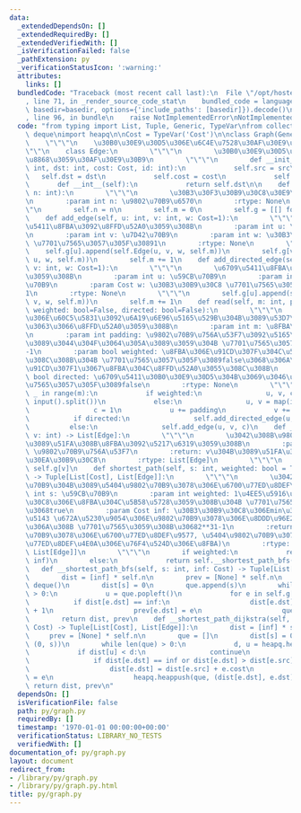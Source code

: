 ```yaml
---
data:
  _extendedDependsOn: []
  _extendedRequiredBy: []
  _extendedVerifiedWith: []
  _isVerificationFailed: false
  _pathExtension: py
  _verificationStatusIcon: ':warning:'
  attributes:
    links: []
  bundledCode: "Traceback (most recent call last):\n  File \"/opt/hostedtoolcache/Python/3.8.16/x64/lib/python3.8/site-packages/onlinejudge_verify/documentation/build.py\"\
    , line 71, in _render_source_code_stat\n    bundled_code = language.bundle(stat.path,\
    \ basedir=basedir, options={'include_paths': [basedir]}).decode()\n  File \"/opt/hostedtoolcache/Python/3.8.16/x64/lib/python3.8/site-packages/onlinejudge_verify/languages/python.py\"\
    , line 96, in bundle\n    raise NotImplementedError\nNotImplementedError\n"
  code: "from typing import List, Tuple, Generic, TypeVar\nfrom collections import\
    \ deque\nimport heapq\n\nCost = TypeVar('Cost')\n\nclass Graph(Generic[Cost]):\n\
    \    \"\"\"\n    \u30B0\u30E9\u30D5\u306E\u6C4E\u7528\u30AF\u30E9\u30B9\n    \"\
    \"\"\n    class Edge:\n        \"\"\"\n        \u30B0\u30E9\u30D5\u306E\u8FBA\u3092\
    \u8868\u3059\u30AF\u30E9\u30B9\n        \"\"\"\n        def __init__(self, src:\
    \ int, dst: int, cost: Cost, id: int):\n            self.src = src\n         \
    \   self.dst = dst\n            self.cost = cost\n            self.id = id\n \
    \       def __int__(self):\n            return self.dst\n\n    def __init__(self,\
    \ n: int):\n        \"\"\"\n        \u30B3\u30F3\u30B9\u30C8\u30E9\u30AF\u30BF\
    \n        :param int n: \u9802\u70B9\u6570\n        :rtype: None\n        \"\"\
    \"\n        self.n = n\n        self.m = 0\n        self.g = [[] for _ in range(n)]\n\
    \    def add_edge(self, u: int, v: int, w: Cost=1):\n        \"\"\"\n        \u7121\
    \u5411\u8FBA\u3092\u8FFD\u52A0\u3059\u308B\n        :param int u: \u59CB\u70B9\
    \n        :param int v: \u7D42\u70B9\n        :param int w: \u30B3\u30B9\u30C8\
    \ \u7701\u7565\u3057\u305F\u30891\n        :rtype: None\n        \"\"\"\n    \
    \    self.g[u].append(self.Edge(u, v, w, self.m))\n        self.g[v].append(self.Edge(v,\
    \ u, w, self.m))\n        self.m += 1\n    def add_directed_edge(self, u: int,\
    \ v: int, w: Cost=1):\n        \"\"\"\n        \u6709\u5411\u8FBA\u3092\u8FFD\u52A0\
    \u3059\u308B\n        :param int u: \u59CB\u70B9\n        :param int v: \u7D42\
    \u70B9\n        :param Cost w: \u30B3\u30B9\u30C8 \u7701\u7565\u3057\u305F\u3089\
    1\n        :rtype: None\n        \"\"\"\n        self.g[u].append(self.Edge(u,\
    \ v, w, self.m))\n        self.m += 1\n    def read(self, m: int, padding: int=-1,\
    \ weighted: bool=False, directed: bool=False):\n        \"\"\"\n        \u8FBA\
    \u306E\u60C5\u5831\u3092\u6A19\u6E96\u5165\u529B\u304B\u3089\u53D7\u3051\u53D6\
    \u3063\u3066\u8FFD\u52A0\u3059\u308B\n        :param int m: \u8FBA\u306E\u6570\
    \n        :param int padding: \u9802\u70B9\u756A\u53F7\u3092\u5165\u529B\u304B\
    \u3089\u3044\u304F\u3064\u305A\u3089\u3059\u304B \u7701\u7565\u3057\u305F\u3089\
    -1\n        :param bool weighted: \u8FBA\u306E\u91CD\u307F\u304C\u5165\u529B\u3055\
    \u308C\u308B\u304B \u7701\u7565\u3057\u305F\u3089false\u3068\u306A\u308A\u3001\
    \u91CD\u307F1\u3067\u8FBA\u304C\u8FFD\u52A0\u3055\u308C\u308B\n        :param\
    \ bool directed: \u6709\u5411\u30B0\u30E9\u30D5\u304B\u3069\u3046\u304B \u7701\
    \u7565\u3057\u305F\u3089false\n        :rtype: None\n        \"\"\"\n        for\
    \ _ in range(m):\n            if weighted:\n                u, v, c = map(int,\
    \ input().split())\n            else:\n                u, v = map(int, input().split())\n\
    \                c = 1\n            u += padding\n            v += padding\n \
    \           if directed:\n                self.add_directed_edge(u, v, c)\n  \
    \          else:\n                self.add_edge(u, v, c)\n    def __getitem__(self,\
    \ v: int) -> List[Edge]:\n        \"\"\"\n        \u3042\u308B\u9802\u70B9\u304B\
    \u3089\u51FA\u308B\u8FBA\u3092\u5217\u6319\u3059\u308B\n        :param int v:\
    \ \u9802\u70B9\u756A\u53F7\n        :return: v\u304B\u3089\u51FA\u308B\u8FBA\u306E\
    \u30EA\u30B9\u30C8\n        :rtype: List[Edge]\n        \"\"\"\n        return\
    \ self.g[v]\n    def shortest_path(self, s: int, weighted: bool = True, inf: Cost=-1)\
    \ -> Tuple[List[Cost], List[Edge]]:\n        \"\"\"\n        \u3042\u308B\u9802\
    \u70B9\u304B\u3089\u5404\u9802\u70B9\u3078\u306E\u6700\u77ED\u8DEF\n        :param\
    \ int s: \u59CB\u70B9\n        :param int weighted: 1\u4EE5\u5916\u306E\u30B3\u30B9\
    \u30C8\u306E\u8FBA\u304C\u5B58\u5728\u3059\u308B\u304B \u7701\u7565\u3059\u308B\
    \u3068true\n        :param Cost inf: \u30B3\u30B9\u30C8\u306Emin\u306E\u5358\u4F4D\
    \u5143 \u672A\u5230\u9054\u306E\u9802\u70B9\u3078\u306E\u8DDD\u96E2\u306Finf\u306B\
    \u306A\u308B \u7701\u7565\u3059\u308B\u30682**31-1\n        :return: (\u5404\u9802\
    \u70B9\u3078\u306E\u6700\u77ED\u8DEF\u9577, \u5404\u9802\u70B9\u3078\u306E\u6700\
    \u77ED\u8DEF\u4E0A\u306E\u76F4\u524D\u306E\u8FBA)\n        :rtype: Tuple[List[Cost],\
    \ List[Edge]]\n        \"\"\"\n        if weighted:\n            return self.__shortest_path_dijkstra(s,\
    \ inf)\n        else:\n            return self.__shortest_path_bfs(s, inf)\n \
    \   def __shortest_path_bfs(self, s: int, inf: Cost) -> Tuple[List[int], List[Edge]]:\n\
    \        dist = [inf] * self.n\n        prev = [None] * self.n\n        que =\
    \ deque()\n        dist[s] = 0\n        que.append(s)\n        while len(que)\
    \ > 0:\n            u = que.popleft()\n            for e in self.g[u]:\n     \
    \           if dist[e.dst] == inf:\n                    dist[e.dst] = dist[e.src]\
    \ + 1\n                    prev[e.dst] = e\n                    que.append(e.dst)\n\
    \        return dist, prev\n    def __shortest_path_dijkstra(self, s: int, inf:\
    \ Cost) -> Tuple[List[Cost], List[Edge]]:\n        dist = [inf] * self.n\n   \
    \     prev = [None] * self.n\n        que = []\n        dist[s] = 0\n        heapq.heappush(que,\
    \ (0, s))\n        while len(que) > 0:\n            d, u = heapq.heappop(que)\n\
    \            if dist[u] < d:\n                continue\n            for e in self.g[u]:\n\
    \                if dist[e.dst] == inf or dist[e.dst] > dist[e.src] + e.cost:\n\
    \                    dist[e.dst] = dist[e.src] + e.cost\n                    prev[e.dst]\
    \ = e\n                    heapq.heappush(que, (dist[e.dst], e.dst))\n       \
    \ return dist, prev\n"
  dependsOn: []
  isVerificationFile: false
  path: py/graph.py
  requiredBy: []
  timestamp: '1970-01-01 00:00:00+00:00'
  verificationStatus: LIBRARY_NO_TESTS
  verifiedWith: []
documentation_of: py/graph.py
layout: document
redirect_from:
- /library/py/graph.py
- /library/py/graph.py.html
title: py/graph.py
---
```

